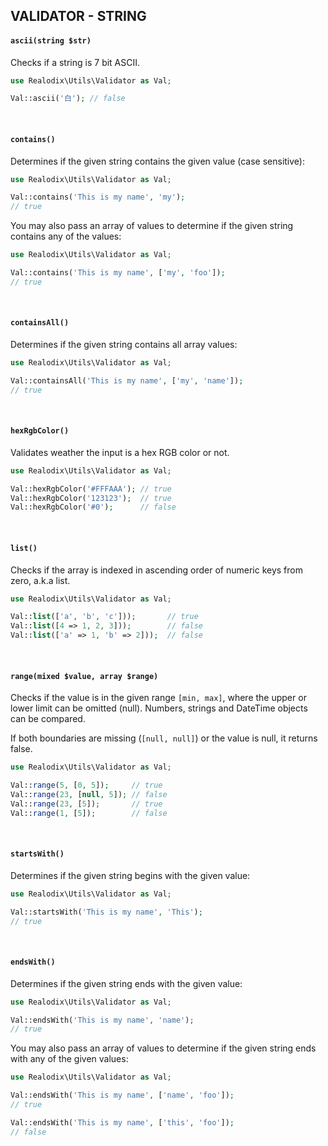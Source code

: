 VALIDATOR - STRING
---

<!-- START doctoc -->
<!-- END doctoc -->

#### `ascii(string $str)`

Checks if a string is 7 bit ASCII.

```php
use Realodix\Utils\Validator as Val;

Val::ascii('白'); // false
```

<br>

#### `contains()`

Determines if the given string contains the given value (case sensitive):

```php
use Realodix\Utils\Validator as Val;

Val::contains('This is my name', 'my');
// true
```

You may also pass an array of values to determine if the given string contains any of the values:

```php
use Realodix\Utils\Validator as Val;

Val::contains('This is my name', ['my', 'foo']);
// true
```

<br>

#### `containsAll()`

Determines if the given string contains all array values:

```php
use Realodix\Utils\Validator as Val;

Val::containsAll('This is my name', ['my', 'name']);
// true
```

<br>

#### `hexRgbColor()`

Validates weather the input is a hex RGB color or not.

```php
use Realodix\Utils\Validator as Val;

Val::hexRgbColor('#FFFAAA'); // true
Val::hexRgbColor('123123');  // true
Val::hexRgbColor('#0');      // false
```

<br>

#### `list()`

Checks if the array is indexed in ascending order of numeric keys from zero, a.k.a list.

```php
use Realodix\Utils\Validator as Val;

Val::list(['a', 'b', 'c']));       // true
Val::list([4 => 1, 2, 3]));        // false
Val::list(['a' => 1, 'b' => 2]));  // false
```

<br>

#### `range(mixed $value, array $range)`

Checks if the value is in the given range `[min, max]`, where the upper or lower limit can be omitted (null). Numbers, strings and DateTime objects can be compared.

If both boundaries are missing (`[null, null]`) or the value is null, it returns false.

```php
use Realodix\Utils\Validator as Val;

Val::range(5, [0, 5]);     // true
Val::range(23, [null, 5]); // false
Val::range(23, [5]);       // true
Val::range(1, [5]);        // false
```

<br>

#### `startsWith()`

Determines if the given string begins with the given value:

```php
use Realodix\Utils\Validator as Val;

Val::startsWith('This is my name', 'This');
// true
```

<br>

#### `endsWith()`

Determines if the given string ends with the given value:

```php
use Realodix\Utils\Validator as Val;

Val::endsWith('This is my name', 'name');
// true
```

You may also pass an array of values to determine if the given string ends with any of the given values:

```php
use Realodix\Utils\Validator as Val;

Val::endsWith('This is my name', ['name', 'foo']);
// true

Val::endsWith('This is my name', ['this', 'foo']);
// false
```
